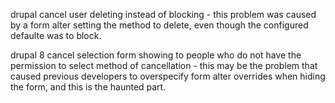 
drupal cancel user deleting instead of blocking - this problem was caused by a form alter setting the method to delete, even though the configured defaulte was to block.

drupal 8 cancel selection form showing to people who do not have the permission to select method of cancellation - this may be the problem that caused previous developers to overspecify form alter overrides when hiding the form, and this is the haunted part.

